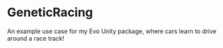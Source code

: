 # GeneticRacing
An example use case for my Evo Unity package, where cars learn to drive around a race track!
